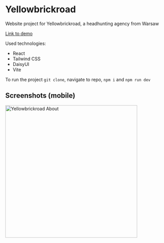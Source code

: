 # Yellowbrickroad

Website project for Yellowbrickroad, a headhunting agency from Warsaw

[Link to demo](https://makspara.github.io/yellowbrickroad/)

Used technologies:
- React
- Tailwind CSS
- DaisyUI
- Vite

To run the project `git clone`, navigate to repo, `npm i` and `npm run dev`

## Screenshots (mobile)

<img src="https://github.com/user-attachments/assets/7ff9efc1-8db9-42d5-9794-6c7dcfad182e" alt="Yellowbrickroad About" width="414" align="left">
